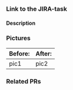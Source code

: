 ### Link to the JIRA-task



#### Description



### Pictures

|Before:|After:|
|---|---|
|pic1|pic2|

### Related PRs
